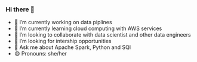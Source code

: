 ### Hi there 👋


- 🔭 I’m currently working on data piplines
- 🌱 I’m currently learning cloud computing with AWS services
- 👯 I’m looking to collaborate with data scientist and other data engineers
- 🤔 I’m looking for intership opportunities
- 💬 Ask me about Apache Spark, Python and SQl
- 😄 Pronouns: she/her

<!--
**FavourApeh/FavourApeh** is a ✨ _special_ ✨ repository because its `README.md` (this file) appears on your GitHub profile.

Here are some ideas to get you started:


-->
